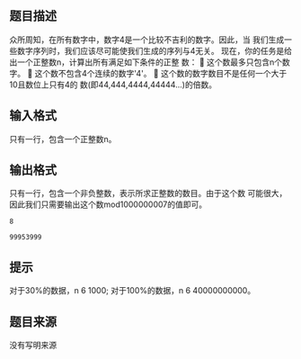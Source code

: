


## 题目描述
众所周知，在所有数字中，数字4是一个比较不吉利的数字。因此，当 我们生成一些数字序列时，我们应该尽可能使我们生成的序列与4无关。 现在，你的任务是给出一个正整数n，计算出所有满足如下条件的正整 数：  这个数最多只包含n个数字。  这个数不包含4个连续的数字'4'。  这个数的数字数目不是任何一个大于10且数位上只有4的 数(即44,444,4444,44444...)的倍数。
## 输入格式
只有一行，包含一个正整数n。
## 输出格式
只有一行，包含一个非负整数，表示所求正整数的数目。由于这个数 可能很大，因此我们只需要输出这个数mod1000000007的值即可。

```input1
8

```
```output1
99953999
```

## 提示
对于30%的数据，n 6 1000; 对于100%的数据，n 6 40000000000。
## 题目来源
没有写明来源



